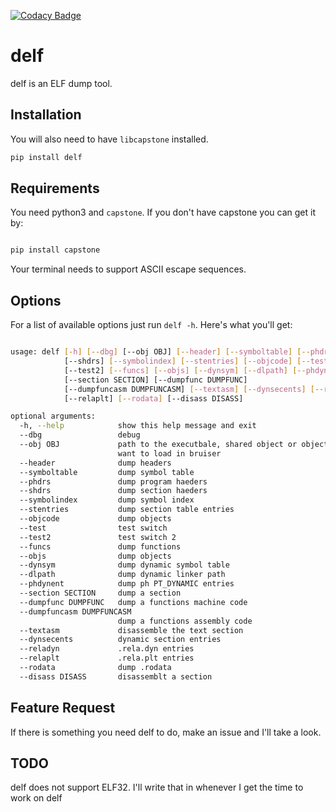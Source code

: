 
[![Codacy Badge](https://app.codacy.com/project/badge/Grade/fe73b673bf0343aeae1c84ff1911b3ce)](https://www.codacy.com/gh/terminaldweller/delf/dashboard?utm_source=github.com&amp;utm_medium=referral&amp;utm_content=terminaldweller/delf&amp;utm_campaign=Badge_Grade)

# delf
delf is an ELF dump tool.<br/>

## Installation
You will also need to have `libcapstone` installed.
```sh
pip install delf
```

## Requirements
You need python3 and `capstone`. If you don't have capstone you can get it by:<br/>
```bash

pip install capstone

```
Your terminal needs to support ASCII escape sequences.<br/>

## Options
For a list of available options just run `delf -h`. Here's what you'll get:<br/>
```bash

usage: delf [-h] [--dbg] [--obj OBJ] [--header] [--symboltable] [--phdrs]
            [--shdrs] [--symbolindex] [--stentries] [--objcode] [--test]
            [--test2] [--funcs] [--objs] [--dynsym] [--dlpath] [--phdynent]
            [--section SECTION] [--dumpfunc DUMPFUNC]
            [--dumpfuncasm DUMPFUNCASM] [--textasm] [--dynsecents] [--reladyn]
            [--relaplt] [--rodata] [--disass DISASS]

optional arguments:
  -h, --help            show this help message and exit
  --dbg                 debug
  --obj OBJ             path to the executbale, shared object or object you
                        want to load in bruiser
  --header              dump headers
  --symboltable         dump symbol table
  --phdrs               dump program haeders
  --shdrs               dump section haeders
  --symbolindex         dump symbol index
  --stentries           dump section table entries
  --objcode             dump objects
  --test                test switch
  --test2               test switch 2
  --funcs               dump functions
  --objs                dump objects
  --dynsym              dump dynamic symbol table
  --dlpath              dump dynamic linker path
  --phdynent            dump ph PT_DYNAMIC entries
  --section SECTION     dump a section
  --dumpfunc DUMPFUNC   dump a functions machine code
  --dumpfuncasm DUMPFUNCASM
                        dump a functions assembly code
  --textasm             disassemble the text section
  --dynsecents          dynamic section entries
  --reladyn             .rela.dyn entries
  --relaplt             .rela.plt entries
  --rodata              dump .rodata
  --disass DISASS       disassemblt a section

  ```

## Feature Request
If there is something you need delf to do, make an issue and I'll take a look.<br/>

## TODO
delf does not support ELF32. I'll write that in whenever I get the time to work on delf<br/>
